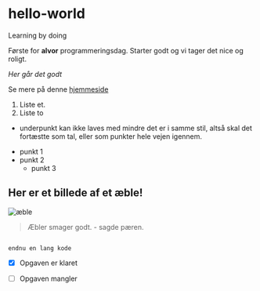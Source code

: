 # hello-world
Learning by doing

Første for **alvor** programmeringsdag. Starter godt og vi tager det nice og roligt. 

*Her går det godt*

Se mere på denne [hjemmeside](https://www.dr.dk/)

1. Liste et. 
2. Liste to
  * underpunkt kan ikke laves med mindre det er i samme stil, altså skal det fortæstte som tal, eller som punkter hele vejen igennem.

- punkt 1
- punkt 2
  - punkt 3
  
## Her er et billede af et æble!
  
  ![æble](https://madkurven.dk/wp-content/uploads/royal_gala_aebler_2.png)
  
>Æbler smager godt. - sagde pæren.
 

```lang kode
```

``endnu en lang kode
``

- [x] Opgaven er klaret
- [ ] Opgaven mangler


